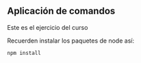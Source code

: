 ## Aplicación de comandos

Este es el ejercicio del curso

Recuerden instalar los paquetes de node así:
```
npm install
```